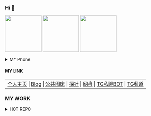 ### Hi 👋
<a href="https://github.com/BlueSkyXN"><img src="https://ae01.alicdn.com/kf/U86be0ebc85004924a57b3f81c8091f51Y.jpg" height=120 /></a>
<a href="https://github.com/BlueSkyXN"><img src="https://github-readme-stats.vercel.app/api?username=BlueSkyXN&show_icons=true&count_private=true&title_color=006400&text_color=000080&bg_color=30,00FFFF,40E0D0,00CED1" height=120 /></a>
<a href="https://github.com/BlueSkyXN"><img src="https://github-readme-stats.vercel.app/api/top-langs/?username=BlueSkyXN&title_color=006400&text_color=000080&layout=compact&bg_color=30,00FFFF,40E0D0,00CED1" height=120 /></a>

<details><summary>MY Phone</summary>
+1 (760) 991-0564</details>

#### MY LINK
<table><tr><td><a href="https://000714.xyz">个人主页</a> |
<a href="https://www.blueskyxn.com">Blog</a> |
<a href="https://img.blueskyxn.com">公共图床</a> |
<a href="https://status.blueskyxn.com">探针</a> |
<a href="https://www.blueskyxn.com/202102/4142.html">网盘</a> |
<a href="https://t.me/BlueSkyXN_PM_bot">TG私聊BOT</a> |
<a href="https://t.me/blueskyxnblog">TG频道</a></td></tr></table>

### MY WORK

<details>
<summary>HOT REPO</summary>

<a href="https://github.com/BlueSkyXN/AdGuardHomeRules">AdGuardHomeRules</a>

<a href="https://github.com/BlueSkyXN/SKY-BOX">SKY-BOX</a>

<a href="https://github.com/BlueSkyXN/CFIP">CFIP</a>

<a href="https://github.com/BlueSkyXN/KIENG-FigureBed">KIENG-FigureBed</a>

<a href="https://github.com/BlueSkyXN/DNS-AUTO-Switch">DNS-AUTO-Switch</a>

<a href="https://github.com/BlueSkyXN/lovespeed">lovespeed</a>

</details>
